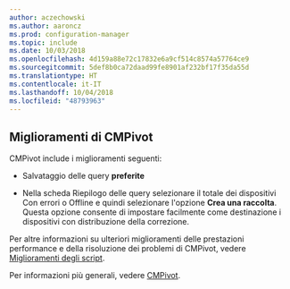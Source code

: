 ```yaml
---
author: aczechowski
ms.author: aaroncz
ms.prod: configuration-manager
ms.topic: include
ms.date: 10/03/2018
ms.openlocfilehash: 4d159a88e72c17832e6a9cf514c8574a57764ce9
ms.sourcegitcommit: 5def8b0ca72daad99fe8901af232bf17f35da55d
ms.translationtype: HT
ms.contentlocale: it-IT
ms.lasthandoff: 10/04/2018
ms.locfileid: "48793963"
---
```

## <a name="bkmk_cmpivot"></a> Miglioramenti di CMPivot
<!--1359068-->

CMPivot include i miglioramenti seguenti:

- Salvataggio delle query **preferite**  

- Nella scheda Riepilogo delle query selezionare il totale dei dispositivi Con errori o Offline e quindi selezionare l'opzione **Crea una raccolta**. Questa opzione consente di impostare facilmente come destinazione i dispositivi con distribuzione della correzione.  

Per altre informazioni su ulteriori miglioramenti delle prestazioni performance e della risoluzione dei problemi di CMPivot, vedere [Miglioramenti degli script](#bkmk_scripts).

Per informazioni più generali, vedere [CMPivot](/sccm/core/servers/manage/cmpivot).


